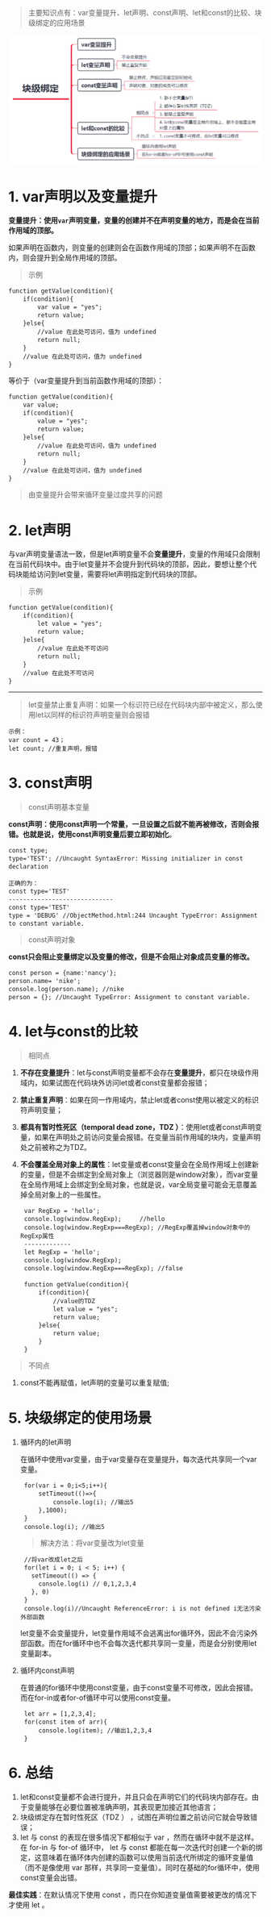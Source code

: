
> 主要知识点有：var变量提升、let声明、const声明、let和const的比较、块级绑定的应用场景

![块级绑定知识点](https://github.com/CL0610/ES6-learning/blob/master/1.%E5%9D%97%E7%BA%A7%E7%BB%91%E5%AE%9A/letAndConst.png)


# 1. var声明以及变量提升 #

**变量提升：使用`var`声明变量，变量的创建并不在声明变量的地方，而是会在当前作用域的顶部。**

如果声明在函数内，则变量的创建则会在函数作用域的顶部；如果声明不在函数内，则会提升到全局作用域的顶部。

> 示例

	function getValue(condition){
		if(condition){
			var value = "yes";
			return value;
		}else{
			//value 在此处可访问，值为 undefined
			return null;
		}
		//value 在此处可访问，值为 undefined
	}

等价于（var变量提升到当前函数作用域的顶部）：
	
	function getValue(condition){
		var value;
		if(condition){
			value = "yes";
			return value;
		}else{
			//value 在此处可访问，值为 undefined
			return null;
		}
		//value 在此处可访问，值为 undefined
	}

> 由变量提升会带来循环变量过度共享的问题

# 2. let声明 #

与var声明变量语法一致，但是let声明变量不会**变量提升**，变量的作用域只会限制在当前代码块中。由于let变量并不会提升到代码块的顶部，因此，要想让整个代码块能给访问到let变量，需要将let声明指定到代码块的顶部。

> 示例


	function getValue(condition){
		if(condition){
			let value = "yes";
			return value;
		}else{
			//value 在此处不可访问
			return null;
		}
		//value 在此处不可访问
	}



----------
> let变量禁止重复声明：如果一个标识符已经在代码块内部中被定义，那么使用let以同样的标识符声明变量则会报错

	示例：
	var count = 43；
	let count; //重复声明，报错


# 3. const声明 #


> const声明基本变量

**const声明：使用const声明一个常量，一旦设置之后就不能再被修改，否则会报错。也就是说，使用const声明变量后要立即初始化**。

	const type;
	type='TEST'; //Uncaught SyntaxError: Missing initializer in const declaration
	
	正确的为：
	const type='TEST'
	-----------------------------
	const type='TEST'
	type = 'DEBUG' //ObjectMethod.html:244 Uncaught TypeError: Assignment to constant variable.

> const声明对象

**const只会阻止变量绑定以及变量的修改，但是不会阻止对象成员变量的修改。**

	const person = {name:'nancy'};
	person.name= 'nike';
	console.log(person.name); //nike
	person = {}; //Uncaught TypeError: Assignment to constant variable.


# 4. let与const的比较 #

> 相同点

1. **不存在变量提升**：let与const声明变量都不会存在**变量提升**，都只在块级作用域内，如果试图在代码块外访问let或者const变量都会报错；
2. **禁止重复声明**：如果在同一作用域内，禁止let或者const使用以被定义的标识符声明变量；
3. **都具有暂时性死区（temporal dead zone，TDZ ）**：使用let或者const声明变量，如果在声明处之前访问变量会报错。在变量当前作用域的块内，变量声明处之前被称之为TDZ。
4. **不会覆盖全局对象上的属性**：let变量或者const变量会在全局作用域上创建新的变量，但是不会绑定到全局对象上（浏览器则是window对象），而var变量在全局作用域上会绑定到全局对象，也就是说，var全局变量可能会无意覆盖掉全局对象上的一些属性。

		var RegExp = 'hello';
		console.log(window.RegExp);		//hello
		console.log(window.RegExp===RegExp); //RegExp覆盖掉window对象中的RegExp属性
		-------------
		let RegExp = 'hello';
		console.log(window.RegExp);
		console.log(window.RegExp===RegExp); //false

		function getValue(condition){
			if(condition){
				//value的TDZ
				let value = "yes";
				return value;
			}else{
				return value;
			}
		}

> 不同点

1. const不能再赋值，let声明的变量可以重复赋值;

		

# 5. 块级绑定的使用场景 #

1. 循环内的let声明

	在循环中使用var变量，由于var变量存在变量提升，每次迭代共享同一个var变量。
	
	
		for(var i = 0;i<5;i++){
			setTimeout(()=>{
				console.log(i); //输出5
			},1000);
		}
		console.log(i); //输出5
	
	> 解决方法：将var变量改为let变量
	
		//将var改成let之后
		for(let i = 0; i < 5; i++) {
		  setTimeout(() => {
		    console.log(i) // 0,1,2,3,4
		  }, 0)
		}
		console.log(i)//Uncaught ReferenceError: i is not defined i无法污染外部函数
	
	let变量不会变量提升，let变量作用域不会逃离出for循环外，因此不会污染外部函数。而在for循环中也不会每次迭代都共享同一变量，而是会分别使用let变量副本。

2. 循环内const声明

	在普通的for循环中使用const变量，由于const变量不可修改，因此会报错。而在for-in或者for-of循环中可以使用const变量。

		let arr = [1,2,3,4];
		for(const item of arr){
			console.log(item); //输出1,2,3,4
		}

	

# 6. 总结 #
1. let和const变量都不会进行提升，并且只会在声明它们的代码块内部存在。由于变量能够在必要位置被准确声明，其表现更加接近其他语言；
2. 块级绑定存在暂时性死区（TDZ ） ，试图在声明位置之前访问它就会导致错误；
3. let 与 const 的表现在很多情况下都相似于 var ，然而在循环中就不是这样。在 for-in
与 for-of 循环中， let 与 const 都能在每一次迭代时创建一个新的绑定，这意味着在循环体内创建的函数可以使用当前迭代所绑定的循环变量值（而不是像使用 var 那样，共享同一变量值）。同时在基础的for循环中，使用const变量会出错。

**最佳实践**：在默认情况下使用 const ，而只在你知道变量值需要被更改的情况下才使用 let 。

